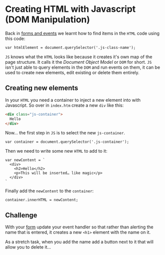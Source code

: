 # Creating HTML with Javascript (DOM Manipulation)

Back in [forms and events](02-forms-and-events.md) we learnt how to find items in the `HTML` code using this code:

```JS
var htmlElement = document.querySelector('.js-class-name');
```

`JS` knows what the `HTML` looks like because it creates it's own map of the page structure. It calls it the _Document Object Model_ or `DOM` for short. `JS` isn't just able to query elements in the `DOM` and run events on them, it can be used to create new elements, edit existing or delete them entirely.

## Creating new elements

In your `HTML` you need a container to inject a new element into with Javascript. So over in `index.htm` create a new `div` like this:

```HTML
<div class="js-container">
  Hello
</div>
```

Now… the first step in `JS` is to select the new `js-container`.

```JS
var container = document.querySelector('.js-container');
```

Then we need to write some new `HTML` to add to it:

```JS
var newContent = `
  <div>
    <h2>Hello</h2>
    <p>This will be inserted… like magic</p>
  </div>
`
```

Finally add the `newContent` to the `container`:

```JS
container.innerHTML = newContent;
```

## Challenge

With your [form](02-forms-and-events.md) update your event handler so that rather than alerting the name that is entered, it creates a new `<h1>` element with the name on it.

As a stretch task, when you add the name add a button next to it that will allow you to delete it…
